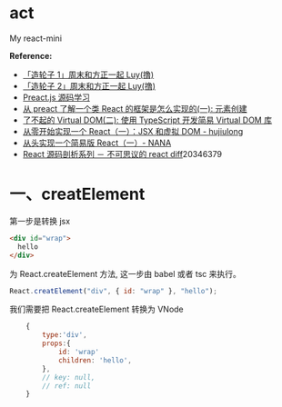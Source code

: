 # act

My react-mini

**Reference:**

- [「造轮子 1」周末和方正一起 Luy(撸)](https://zhuanlan.zhihu.com/p/30677179)
- [「造轮子 2」周末和方正一起 Luy(撸)](https://zhuanlan.zhihu.com/p/30726665)
- [Preact.js 源码学习](https://github.com/flytam/preact-source-learn)
- [从 preact 了解一个类 React 的框架是怎么实现的(一): 元素创建](https://github.com/MrErHu/blog/issues/22)
- [了不起的 Virtual DOM(二): 使用 TypeScript 开发简易 Virtual DOM 库](https://juejin.im/post/5d3c1786e51d4556db694ae2#heading-10)
- [从零开始实现一个 React（一）：JSX 和虚拟 DOM - hujiulong](https://segmentfault.com/a/1190000013842289)
- [从头实现一个简易版 React（一）- NANA](https://segmentfault.com/a/1190000013504156)
- [React 源码剖析系列 － 不可思议的 react diff](https://zhuanlan.zhihu.com/p/)20346379

# 一、creatElement

第一步是转换 jsx

```html
<div id="wrap">
  hello
</div>
```

为 React.createElement 方法, 这一步由 babel 或者 tsc 来执行。

```js
React.creatElement("div", { id: "wrap" }, "hello");
```

我们需要把 React.createElement 转换为 VNode

```js
    {
        type:'div',
        props:{
            id: 'wrap'
            children: 'hello',
        },
        // key: null,
        // ref: null
    }
```
